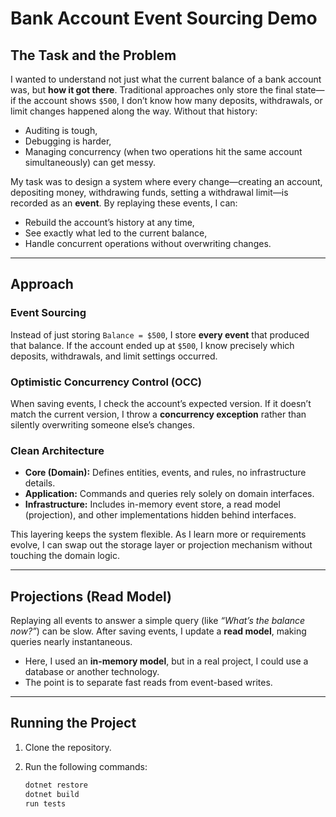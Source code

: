 # Bank Account Event Sourcing Demo

## The Task and the Problem
I wanted to understand not just what the current balance of a bank account was, but **how it got there**. Traditional approaches only store the final state—if the account shows `$500`, I don’t know how many deposits, withdrawals, or limit changes happened along the way. Without that history:
- Auditing is tough,
- Debugging is harder,
- Managing concurrency (when two operations hit the same account simultaneously) can get messy.

My task was to design a system where every change—creating an account, depositing money, withdrawing funds, setting a withdrawal limit—is recorded as an **event**. By replaying these events, I can:
- Rebuild the account’s history at any time,
- See exactly what led to the current balance,
- Handle concurrent operations without overwriting changes.

---

## Approach
### Event Sourcing
Instead of just storing `Balance = $500`, I store **every event** that produced that balance. If the account ended up at `$500`, I know precisely which deposits, withdrawals, and limit settings occurred.

### Optimistic Concurrency Control (OCC)
When saving events, I check the account’s expected version. If it doesn’t match the current version, I throw a **concurrency exception** rather than silently overwriting someone else’s changes.

### Clean Architecture
- **Core (Domain):** Defines entities, events, and rules, no infrastructure details.
- **Application:** Commands and queries rely solely on domain interfaces.
- **Infrastructure:** Includes in-memory event store, a read model (projection), and other implementations hidden behind interfaces.

This layering keeps the system flexible. As I learn more or requirements evolve, I can swap out the storage layer or projection mechanism without touching the domain logic.

---

## Projections (Read Model)
Replaying all events to answer a simple query (like *“What’s the balance now?”*) can be slow. After saving events, I update a **read model**, making queries nearly instantaneous. 

- Here, I used an **in-memory model**, but in a real project, I could use a database or another technology.
- The point is to separate fast reads from event-based writes.

---

## Running the Project
1. Clone the repository.
3. Run the following commands:

   ```bash
   dotnet restore
   dotnet build
   run tests 
